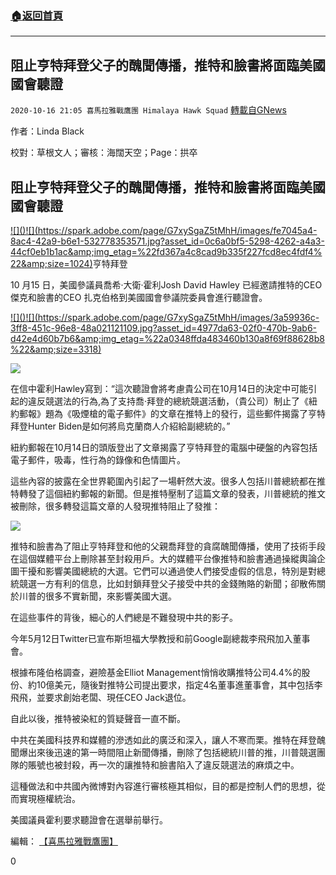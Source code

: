 ###  [:house:返回首頁](https://github.com/ourhimalayas/txt)
---

## 阻止亨特拜登父子的醜聞傳播，推特和臉書將面臨美國國會聽證
`2020-10-16 21:05 喜馬拉雅戰鷹團 Himalaya Hawk Squad` [轉載自GNews](https://gnews.org/zh-hant/429093/)

作者：Linda Black

校對：草根文人；審核：海闊天空；Page：拱卒

## **阻止亨特拜登父子的醜聞傳播，推特和臉書將面臨美國國會聽證**

[!\[\]()!\[\](https://spark.adobe.com/page/G7xySgaZ5tMhH/images/fe7045a4-8ac4-42a9-b6e1-532778353571.jpg?asset_id=0c6a0bf5-5298-4262-a4a3-44cf0eb1b1ac&amp;img_etag=%22fd367a4c8cad9b335f227fcd8ec4fdf4%22&amp;size=1024)](https://spark.adobe.com/page/G7xySgaZ5tMhH/images/fe7045a4-8ac4-42a9-b6e1-532778353571.jpg?asset_id=0c6a0bf5-5298-4262-a4a3-44cf0eb1b1ac&amp;img_etag=%22fd367a4c8cad9b335f227fcd8ec4fdf4%22&amp;size=1024)亨特拜登

10 月15 日，美國參議員喬希·大衛·霍利Josh David Hawley 已經邀請推特的CEO傑克和臉書的CEO 扎克伯格到美國國會參議院委員會進行聽證會。

[!\[\]()!\[\](https://spark.adobe.com/page/G7xySgaZ5tMhH/images/3a59936c-3ff8-451c-96e8-48a021121109.jpg?asset_id=4977da63-02f0-470b-9ab6-d42e4d60b7b6&amp;img_etag=%22a0348ffda483460b130a8f69f88628b8%22&amp;size=3318)](https://spark.adobe.com/page/G7xySgaZ5tMhH/images/3a59936c-3ff8-451c-96e8-48a021121109.jpg?asset_id=4977da63-02f0-470b-9ab6-d42e4d60b7b6&amp;img_etag=%22a0348ffda483460b130a8f69f88628b8%22&amp;size=1024)

![]()![](https://spark.adobe.com/page/G7xySgaZ5tMhH/images/9f40856f-bffa-49e0-b8a6-3c06cac29eb4.jpg?asset_id=96620f89-aed6-41c8-827b-4d6711d2803d&amp;img_etag=%22a0348ffda483460b130a8f69f88628b8%22&amp;size=3318)

在信中霍利Hawley寫到：“這次聽證會將考慮貴公司在10月14日的決定中可能引起的違反競選法的行為,為了支持喬·拜登的總統競選活動，（貴公司）制止了《紐約郵報》題為《吸煙槍的電子郵件》的文章在推特上的發行，這些郵件揭露了亨特拜登Hunter Biden是如何將烏克蘭商人介紹給副總統的。”

紐約郵報在10月14日的頭版登出了文章揭露了亨特拜登的電腦中硬盤的內容包括電子郵件，吸毒，性行為的錄像和色情圖片。

這些內容的披露在全世界範圍內引起了一場軒然大波。很多人包括川普總統都在推特轉發了這個紐約郵報的新聞。但是推特壓制了這篇文章的發表，川普總統的推文被刪除，很多轉發這篇文章的人發現推特阻止了發推：

![]()![](https://spark.adobe.com/page/G7xySgaZ5tMhH/images/6263d849-ffb4-49b8-bc2d-48831b23dce5.jpg?asset_id=dc73271b-98a6-495b-85fd-6ec83967b9bd&amp;img_etag=%22736b09d043ac39c79bfa4083484cdd9e%22&amp;size=1024)

推特和臉書為了阻止亨特拜登和他的父親喬拜登的貪腐醜聞傳播，使用了技術手段在這個媒體平台上刪除甚至封殺用戶。大的媒體平台像推特和臉書通過操縱輿論企圖干擾和影響美國總統的大選。它們可以通過使人們接受虛假的信息，特別是對總統競選一方有利的信息，比如封鎖拜登父子接受中共的金錢賄賂的新聞；卻散佈關於川普的很多不實新聞，來影響美國大選。

在這些事件的背後，細心的人們總是不難發現中共的影子。

今年5月12日Twitter已宣布斯坦福大學教授和前Google副總裁李飛飛加入董事會。

根據布隆伯格調查，避險基金Elliot Management悄悄收購推特公司4.4%的股份、約10億美元，隨後對推特公司提出要求，指定4名董事進董事會，其中包括李飛飛，並要求創始老闆、現任CEO Jack退位。

自此以後，推特被染紅的質疑聲音一直不斷。

中共在美國科技界和媒體的滲透如此的廣泛和深入，讓人不寒而栗。推特在拜登醜聞爆出來後迅速的第一時間阻止新聞傳播，刪除了包括總統川普的推，川普競選團隊的賬號也被封殺，再一次的讓推特和臉書陷入了違反競選法的麻煩之中。

這種做法和中共國內微博對內容進行審核極其相似，目的都是控制人們的思想，從而實現極權統治。

美國議員霍利要求聽證會在選舉前舉行。

編輯： [【喜馬拉雅戰鷹團】](https://spark.adobe.com/page/G7xySgaZ5tMhH/)

0
